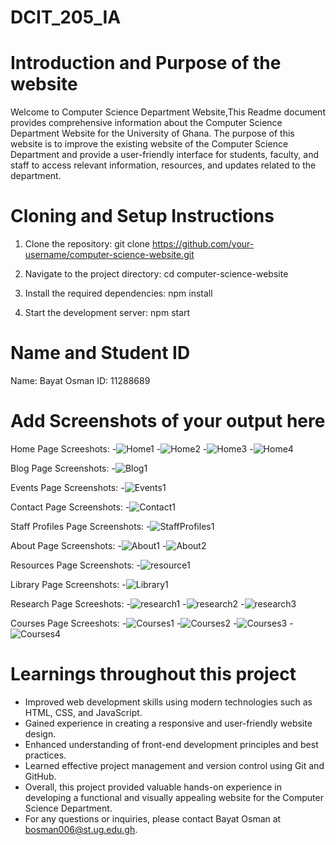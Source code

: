 # DCIT_205_IA

# Introduction and Purpose of the website
Welcome to Computer Science Department Website,This Readme document provides comprehensive information about the Computer Science Department Website for the University of Ghana. The purpose of this website is to improve the existing website of the Computer Science Department and provide a user-friendly interface for students, faculty, and staff to access relevant information, resources, and updates related to the department.

# Cloning and Setup Instructions
1. Clone the repository:
git clone https://github.com/your-username/computer-science-website.git

2. Navigate to the project directory:
cd computer-science-website

3. Install the required dependencies:
npm install

4. Start the development server:
npm start


# Name and Student ID
Name: Bayat Osman
ID: 11288689

# Add Screenshots of your output here
Home Page Screeshots:
-![Home1](https://github.com/cryptomathematician/11288689_DCIT205/tree/main/screenshots/Home/Home1.png)
-![Home2](https://github.com/cryptomathematician/11288689_DCIT205/tree/main/screenshots/Home/Home2.png)
-![Home3](https://github.com/cryptomathematician/11288689_DCIT205/tree/main/screenshots/Home/Home3.png)
-![Home4](https://github.com/cryptomathematician/11288689_DCIT205/tree/main/screenshots/Home/Home4.png)

Blog Page Screenshots:
-![Blog1](https://github.com/cryptomathematician/11288689_DCIT205/tree/main/screenshots/Blog/Blog1.png)

Events Page Screenshots:
-![Events1](https://github.com/cryptomathematician/11288689_DCIT205/tree/main/screenshots/Events/Events1.png)

Contact Page Screenshots:
-![Contact1](https://github.com/cryptomathematician/11288689_DCIT205/tree/main/screenshots/Contact/Contact1.png) 

Staff Profiles Page Screenshots:
-![StaffProfiles1](https://github.com/cryptomathematician/11288689_DCIT205/tree/main/screenshots/staffProfiles/StaffProfiles1.png) 

About Page Screenshots:
-![About1](https://github.com/cryptomathematician/11288689_DCIT205/tree/main/screenshots/About/About1.png) 
-![About2](https://github.com/cryptomathematician/11288689_DCIT205/tree/main/screenshots/About/About2.png) 


Resources Page Screenshots:
-![resource1](https://github.com/cryptomathematician/11288689_DCIT205/tree/main/screenshots/resources/resource1.png) 

Library Page Screenshots:
-![Library1](https://github.com/cryptomathematician/11288689_DCIT205/tree/main/screenshots/Library/Library1.png) 

Research Page Screeshots:
-![research1](https://github.com/cryptomathematician/11288689_DCIT205/tree/main/screenshots/Research/research1.png)
-![research2](https://github.com/cryptomathematician/11288689_DCIT205/tree/main/screenshots/Research/research2.png)
-![research3](https://github.com/cryptomathematician/11288689_DCIT205/tree/main/screenshots/Research/research3.png)

Courses Page Screeshots:
-![Courses1](https://github.com/cryptomathematician/11288689_DCIT205/tree/main/screenshots/Courses/Courses1.png)
-![Courses2](https://github.com/cryptomathematician/11288689_DCIT205/tree/main/screenshots/Courses/Courses2.png)
-![Courses3](https://github.com/cryptomathematician/11288689_DCIT205/tree/main/screenshots/Courses/Courses3.png)
-![Courses4](https://github.com/cryptomathematician/11288689_DCIT205/tree/main/screenshots/Courses/Courses4.png)

# Learnings throughout this project
- Improved web development skills using modern technologies such as HTML, CSS, and JavaScript.
- Gained experience in creating a responsive and user-friendly website design.
- Enhanced understanding of front-end development principles and best practices.
- Learned effective project management and version control using Git and GitHub.
- Overall, this project provided valuable hands-on experience in developing a functional and visually appealing website for the Computer Science Department.
- For any questions or inquiries, please contact Bayat Osman at bosman006@st.ug.edu.gh.